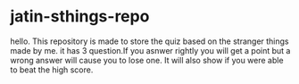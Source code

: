 # jatin-sthings-repo
 hello.
 This repository is made to store the quiz based on the stranger things made by me. 
 it has 3 question.If you asnwer rightly you will get a point but a wrong answer will cause you to lose one.
 It will also show if you were able to beat the high score.

